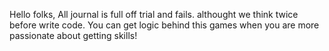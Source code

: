 Hello folks,
All journal is full off trial and fails.
althought we think twice before write code.
You can get logic behind this games when you are more passionate about getting skills!
